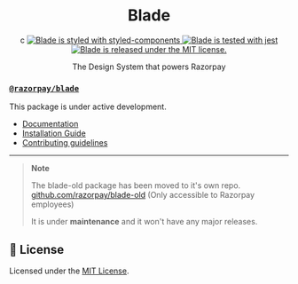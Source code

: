 <h1 align="center">
  Blade
</h1>
<p align="center">c
  <a href="https://github.com/styled-components/styled-components">
    <img src="https://img.shields.io/badge/style-%F0%9F%92%85%20styled--components-orange.svg?colorB=daa357&colorA=db748e" alt="Blade is styled with styled-components" />
  </a>
  <a href="https://github.com/facebook/jest">
    <img src="https://jestjs.io/img/jest-badge.svg" alt="Blade is tested with jest" />
  </a>
  <a href="https://github.com/razorpay/blade/blob/master/LICENSE.md">
    <img src="https://img.shields.io/badge/license-MIT-blue.svg" alt="Blade is released under the MIT license." />
  </a>
</p>

<p align="center">
   The Design System that powers Razorpay
<p align="center">

### [`@razorpay/blade`](https://github.com/razorpay/blade/tree/master/packages/blade)

This package is under active development.

- [Documentation](https://master--61c19ee8d3d282003ac1d81c.chromatic.com)
- [Installation Guide](https://master--61c19ee8d3d282003ac1d81c.chromatic.com/?path=/docs/guides-installation--page)
- [Contributing guidelines](https://github.com/razorpay/blade/blob/master/CONTRIBUTING.md)

---

> **Note**
>
> The blade-old package has been moved to it's own repo.
> [github.com/razorpay/blade-old](https://github.com/razorpay/blade-old) (Only accessible to Razorpay employees)
>
> It is under **maintenance** and it won't have any major releases.

## 📝 License

Licensed under the [MIT License](https://github.com/razorpay/blade/blob/master/LICENSE.md).
